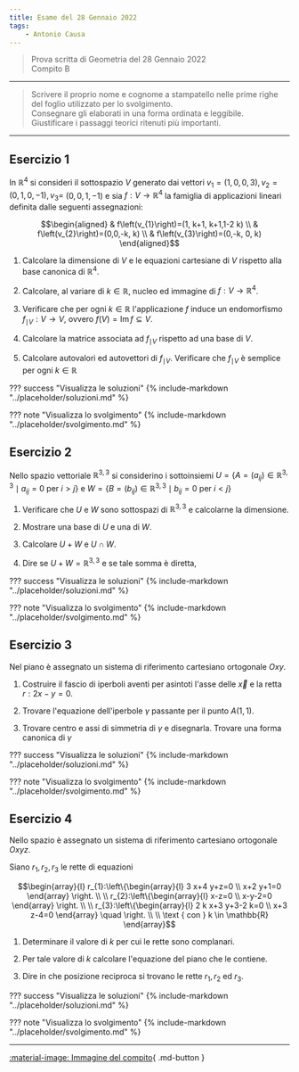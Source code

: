 ```yaml
---
title: Esame del 28 Gennaio 2022
tags:
    - Antonio Causa
---
```


> Prova scritta di Geometria del 28 Gennaio 2022<br> Compito B

---

> Scrivere il proprio nome e cognome a stampatello nelle prime righe del foglio utilizzato per lo svolgimento.<br> Consegnare gli elaborati in una forma ordinata e leggibile. <br> Giustificare i passaggi teorici ritenuti più importanti.

---


## Esercizio 1

In $\mathbb{R}^{4}$ si consideri il sottospazio $V$ generato dai vettori
$v_{1}=(1,0,0,3), v_{2}=(0,1,0,-1), v_{3}=$ $(0,0,1,-1)$ e sia
$f: V \rightarrow \mathbb{R}^{4}$ la famiglia di applicazioni lineari
definita dalle seguenti assegnazioni:

$$\begin{aligned}
& f\left(v_{1}\right)=(1, k+1, k+1,1-2 k) \\
& f\left(v_{2}\right)=(0,0,-k, k) \\
& f\left(v_{3}\right)=(0,-k, 0, k)
\end{aligned}$$

1.  Calcolare la dimensione di $V$ e le equazioni cartesiane di $V$
    rispetto alla base canonica di $\mathbb{R}^{4}$.

2.  Calcolare, al variare di $k \in \mathbb{R}$, nucleo ed immagine di
    $f: V \rightarrow \mathbb{R}^{4}$.

3.  Verificare che per ogni $k \in \mathbb{R}$ l'applicazione $f$ induce
    un endomorfismo $f_{\mid V}: V \rightarrow V$, ovvero
    $f(V)=\operatorname{Im} f \subseteq V$.

4.  Calcolare la matrice associata ad $f_{\mid V}$ rispetto ad una base
    di $V$.

5.  Calcolare autovalori ed autovettori di $f_{\mid V}$. Verificare che
    $f_{\mid V}$ è semplice per ogni $k \in \mathbb{R}$

??? success "Visualizza le soluzioni"
    {% include-markdown "../placeholder/soluzioni.md" %}

??? note "Visualizza lo svolgimento"
    {% include-markdown "../placeholder/svolgimento.md" %}
    
## Esercizio 2

Nello spazio vettoriale $\mathbb{R}^{3,3}$ si considerino i sottoinsiemi
$U=\left\{A=\left(a_{i j}\right) \in \mathbb{R}^{3,3} \mid a_{i j}=0\right.$
per $\left.i>j\right\}$ e
$W=\left\{B=\left(b_{i j}\right) \in \mathbb{R}^{3,3} \mid b_{i j}=0\right.$
per $\left.i<j\right\}$

1.  Verificare che $U$ e $W$ sono sottospazi di $\mathbb{R}^{3,3}$ e
    calcolarne la dimensione.

2.  Mostrare una base di $U$ e una di $W$.

3.  Calcolare $U+W$ e $U \cap W$.

4.  Dire se $U+W=\mathbb{R}^{3,3}$ e se tale somma è diretta,

??? success "Visualizza le soluzioni"
    {% include-markdown "../placeholder/soluzioni.md" %}

??? note "Visualizza lo svolgimento"
    {% include-markdown "../placeholder/svolgimento.md" %}
    
## Esercizio 3

Nel piano è assegnato un sistema di riferimento cartesiano ortogonale
$O x y$.

1. Costruire il fascio di iperboli aventi per asintoti l'asse delle
$\vec{x}$ e la retta $r: 2 x-y=0$. 

1. Trovare l'equazione dell'iperbole
$\gamma$ passante per il punto $A(1,1)$. 

1. Trovare centro e assi di
simmetria di $\gamma$ e disegnarla. Trovare una forma canonica di
$\gamma$

??? success "Visualizza le soluzioni"
    {% include-markdown "../placeholder/soluzioni.md" %}

??? note "Visualizza lo svolgimento"
    {% include-markdown "../placeholder/svolgimento.md" %}
    
## Esercizio 4

Nello spazio è assegnato un sistema di riferimento cartesiano ortogonale
$O x y z$.

Siano $r_{1}, r_{2}, r_{3}$ le rette di equazioni

$$\begin{array}{l}
r_{1}:\left\{\begin{array}{l}
3 x+4 y+z=0 \\
x+2 y+1=0
\end{array} \right. \\
\\
r_{2}:\left\{\begin{array}{l}
x-z=0 \\
x-y-2=0
\end{array} \right. \\
\\
r_{3}:\left\{\begin{array}{l}
2 k x+3 y+3-2 k=0 \\
x+3 z-4=0
\end{array} \quad \right. \\
\\
\text { con } k \in \mathbb{R}
\end{array}$$

1. Determinare il valore di $k$ per cui le rette sono complanari.

1. Per tale valore di $k$ calcolare l'equazione del piano che le contiene.

1. Dire in che posizione reciproca si trovano le rette $r_{1}, r_{2}$ ed
$r_{3}$. 

??? success "Visualizza le soluzioni"
    {% include-markdown "../placeholder/soluzioni.md" %}

??? note "Visualizza lo svolgimento"
    {% include-markdown "../placeholder/svolgimento.md" %}
    
---

[:material-image: Immagine del compito](img/2022-01-28.jpg){ .md-button }